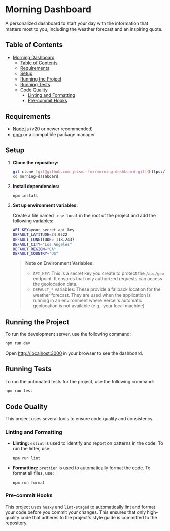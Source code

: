 # Morning Dashboard

A personalized dashboard to start your day with the information that matters most to you, including the weather forecast and an inspiring quote.

## Table of Contents

- [Morning Dashboard](#morning-dashboard)
  - [Table of Contents](#table-of-contents)
  - [Requirements](#requirements)
  - [Setup](#setup)
  - [Running the Project](#running-the-project)
  - [Running Tests](#running-tests)
  - [Code Quality](#code-quality)
    - [Linting and Formatting](#linting-and-formatting)
    - [Pre-commit Hooks](#pre-commit-hooks)

## Requirements

- [Node.js](https://nodejs.org/) (v20 or newer recommended)
- [npm](https://www.npmjs.com/) or a compatible package manager

## Setup

1.  **Clone the repository:**

    ```bash
    git clone [git@github.com:jeison-fox/morning-dashboard.git](https://github.com/jeison-fox/morning-dashboard.git)
    cd morning-dashboard
    ```

2.  **Install dependencies:**

    ```bash
    npm install
    ```

3.  **Set up environment variables:**

    Create a file named `.env.local` in the root of the project and add the following variables:

    ```bash
    API_KEY=your_secret_api_key
    DEFAULT_LATITUDE=34.0522
    DEFAULT_LONGITUDE=-118.2437
    DEFAULT_CITY="Los Angeles"
    DEFAULT_REGION="CA"
    DEFAULT_COUNTRY="US"
    ```

    > **Note on Environment Variables:**
    >
    > -   `API_KEY`: This is a secret key you create to protect the `/api/geo` endpoint. It ensures that only authorized requests can access the geolocation data.
    > -   `DEFAULT_*` variables: These provide a fallback location for the weather forecast. They are used when the application is running in an environment where Vercel's automatic geolocation is not available (e.g., your local machine).

## Running the Project

To run the development server, use the following command:

```bash
npm run dev
```

Open [http://localhost:3000](http://localhost:3000) in your browser to see the dashboard.

## Running Tests

To run the automated tests for the project, use the following command:

```bash
npm run test
```

## Code Quality

This project uses several tools to ensure code quality and consistency.

### Linting and Formatting

-   **Linting:** `eslint` is used to identify and report on patterns in the code. To run the linter, use:
    ```bash
    npm run lint
    ```
-   **Formatting:** `prettier` is used to automatically format the code. To format all files, use:
    ```bash
    npm run format
    ```

### Pre-commit Hooks

This project uses `husky` and `lint-staged` to automatically lint and format your code before you commit your changes. This ensures that only high-quality code that adheres to the project's style guide is committed to the repository.
